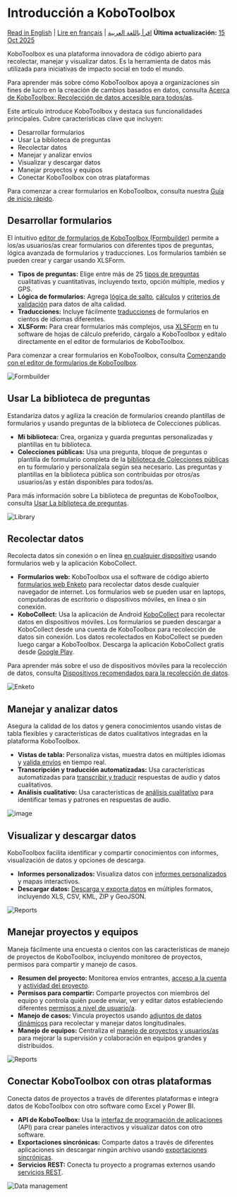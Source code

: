 # Introducción a KoboToolbox
<a href="../welcome.html">Read in English</a> | <a href="../fr/welcome.html">Lire en français</a> | <a href="../ar/welcome.html">اقرأ باللغة العربية</a>
**Última actualización:** <a href="https://github.com/kobotoolbox/docs/blob/6b49e25820efe5bf632a3eabc9f1cdea33fda532/source/welcome.md" class="reference">15 Oct 2025</a>

KoboToolbox es una plataforma innovadora de código abierto para recolectar, manejar y visualizar datos. Es la herramienta de datos más utilizada para iniciativas de impacto social en todo el mundo.

<p class="note">
Para aprender más sobre cómo KoboToolbox apoya a organizaciones sin fines de lucro en la creación de cambios basados en datos, consulta <a href="about_kobotoolbox.html">Acerca de KoboToolbox: Recolección de datos accesible para todos/as</a>. 
</p>

Este artículo introduce KoboToolbox y destaca sus funcionalidades principales. Cubre características clave que incluyen: 
* Desarrollar formularios
* Usar La biblioteca de preguntas
* Recolectar datos
* Manejar y analizar envíos
* Visualizar y descargar datos
* Manejar proyectos y equipos
* Conectar KoboToolbox con otras plataformas

<p class="note">
Para comenzar a crear formularios en KoboToolbox, consulta nuestra <a href="https://support.kobotoolbox.org/es/quick_start.html">Guía de inicio rápido</a>. 
</p>



## Desarrollar formularios

El intuitivo [editor de formularios de KoboToolbox (Formbuilder)](formbuilder.md) permite a los/as usuarios/as crear formularios con diferentes tipos de preguntas, lógica avanzada de formularios y traducciones. Los formularios también se pueden crear y cargar usando XLSForm.

* **Tipos de preguntas:** Elige entre más de 25 [tipos de preguntas](question_types.md) cualitativas y cuantitativas, incluyendo texto, opción múltiple, medios y GPS.
* **Lógica de formularios:** Agrega [lógica de salto](skip_logic.md), [cálculos](calculate_questions.md) y [criterios de validación](validation_criteria.md) para datos de alta calidad.
* **Traducciones:** Incluye fácilmente [traducciones](language_dashboard.md) de formularios en cientos de idiomas diferentes.
* **XLSForm:** Para crear formularios más complejos, usa [XLSForm](getting_started_xlsform.md) en tu software de hojas de cálculo preferido, cárgalo a KoboToolbox y edítalo directamente en el editor de formularios de KoboToolbox.

<p class="note">
Para comenzar a crear formularios en KoboToolbox, consulta <a href="formbuilder.html">Comenzando con el editor de formularios de KoboToolbox</a>. 
</p>

![Formbuilder](/images/welcome/formbuilder.png)


## Usar La biblioteca de preguntas

Estandariza datos y agiliza la creación de formularios creando plantillas de formularios y usando preguntas de la biblioteca de Colecciones públicas.

* **Mi biblioteca:** Crea, organiza y guarda preguntas personalizadas y plantillas en tu biblioteca.
* **Colecciones públicas:** Usa una pregunta, bloque de preguntas o plantilla de formulario completa de la [biblioteca de Colecciones públicas](using_public_collections.md) en tu formulario y personalízala según sea necesario. Las preguntas y plantillas en la biblioteca pública son contribuidas por otros/as usuarios/as y están disponibles para todos/as.

<p class="note">
Para más información sobre La biblioteca de preguntas de KoboToolbox, consulta <a href="question_library.html">Usar La biblioteca de preguntas</a>. 
</p>

![Library](/images/welcome/library.png)

## Recolectar datos

Recolecta datos sin conexión o en línea [en cualquier dispositivo](data-collection-tools.md) usando formularios web y la aplicación KoboCollect.

* **Formularios web:** KoboToolbox usa el software de código abierto [formularios web Enketo](data_through_webforms.md) para recolectar datos desde cualquier navegador de internet. Los formularios web se pueden usar en laptops, computadoras de escritorio o dispositivos móviles, en línea o sin conexión.
* **KoboCollect:** Usa la aplicación de Android [KoboCollect](kobocollect_on_android_latest.md) para recolectar datos en dispositivos móviles. Los formularios se pueden descargar a KoboCollect desde una cuenta de KoboToolbox para recolección de datos sin conexión. Los datos recolectados en KoboCollect se pueden luego cargar a KoboToolbox. Descarga la aplicación KoboCollect gratis desde [Google Play](https://play.google.com/store/apps/details?id=org.koboc.collect.android).

<p class="note">
Para aprender más sobre el uso de dispositivos móviles para la recolección de datos, consulta <a href="devices_for_data_collection.html">Dispositivos recomendados para la recolección de datos</a>. 
</p>

![Enketo](/images/welcome/enketo.png)


## Manejar y analizar datos

Asegura la calidad de los datos y genera conocimientos usando vistas de tabla flexibles y características de datos cualitativos integradas en la plataforma KoboToolbox.

* **Vistas de tabla:** Personaliza vistas, muestra datos en múltiples idiomas y [valida envíos](record_validation.md) en tiempo real.
* **Transcripción y traducción automatizadas:** Usa características automatizadas para [transcribir y traducir](transcription-translation.md) respuestas de audio y datos cualitativos.
* **Análisis cualitativo:** Usa características de [análisis cualitativo](qualitative_analysis.md) para identificar temas y patrones en respuestas de audio.

![image](/images/qualitative_analysis/Analyze.gif)


## Visualizar y descargar datos

KoboToolbox facilita identificar y compartir conocimientos con informes, visualización de datos y opciones de descarga.

* **Informes personalizados:** Visualiza datos con [informes personalizados](creating_custom_reports.md) y mapas interactivos.
* **Descargar datos:** [Descarga y exporta datos](export_download.md) en múltiples formatos, incluyendo XLS, CSV, KML, ZIP y GeoJSON.

![Reports](/images/welcome/reports.png)


## Manejar proyectos y equipos

Maneja fácilmente una encuesta o cientos con las características de manejo de proyectos de KoboToolbox, incluyendo monitoreo de proyectos, permisos para compartir y manejo de casos.

* **Resumen del proyecto:** Monitorea envíos entrantes, [acceso a la cuenta](https://support.kobotoolbox.org/es/activity_logs.html#access-logs) y [actividad del proyecto](https://support.kobotoolbox.org/es/activity_logs.html#project-history-logs).
* **Permisos para compartir:** Comparte proyectos con miembros del equipo y controla quién puede enviar, ver y editar datos estableciendo diferentes [permisos a nivel de usuario/a](managing_permissions.md). 
* **Manejo de casos:** Vincula proyectos usando [adjuntos de datos dinámicos](dynamic_data_attachment.md) para recolectar y manejar datos longitudinales.
* **Manejo de equipos:** Centraliza el [manejo de proyectos y usuarios/as](getting_started_organization_feature.md) para mejorar la supervisión y colaboración en equipos grandes y distribuidos.


![Reports](/images/welcome/projects.png)

## Conectar KoboToolbox con otras plataformas

Conecta datos de proyectos a través de diferentes plataformas e integra datos de KoboToolbox con otro software como Excel y Power BI.

* **API de KoboToolbox:** Usa la [interfaz de programación de aplicaciones](api.md) (API) para crear paneles interactivos y visualizar datos con otro software.
* **Exportaciones sincrónicas:** Comparte datos a través de diferentes aplicaciones sin descargar ningún archivo usando [exportaciones sincrónicas](synchronous_exports.md).
* **Servicios REST:** Conecta tu proyecto a programas externos usando [servicios REST](rest_services.md).

![Data management](/images/welcome/dashboard-development.png)